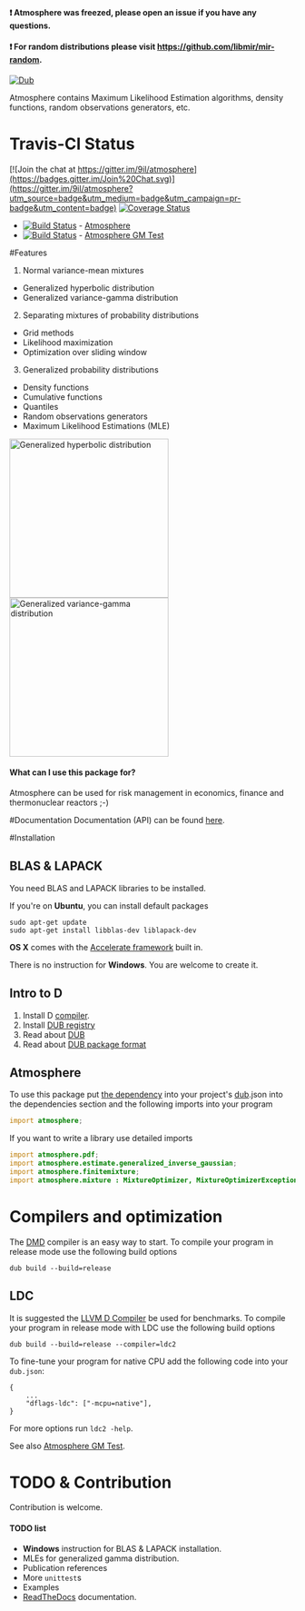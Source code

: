 #### ❗️ Atmosphere was freezed, please open an issue if you have any questions.
#### ❗️ For random distributions please visit https://github.com/libmir/mir-random.


[![Dub](https://img.shields.io/badge/dub-code.dlang.org-FF4081.svg)](http://code.dlang.org/packages/atmosphere)

Atmosphere contains Maximum Likelihood Estimation algorithms, density functions, random observations generators, etc.

# Travis-CI Status

[![Join the chat at https://gitter.im/9il/atmosphere](https://badges.gitter.im/Join%20Chat.svg)](https://gitter.im/9il/atmosphere?utm_source=badge&utm_medium=badge&utm_campaign=pr-badge&utm_content=badge)
[![Coverage Status](https://coveralls.io/repos/9il/atmosphere/badge.svg?branch=master)](https://coveralls.io/r/9il/atmosphere?branch=master)
+ [![Build Status](https://travis-ci.org/9il/atmosphere.svg)](https://travis-ci.org/9il/atmosphere) - [Atmosphere](https://travis-ci.org/9il/atmosphere)
+ [![Build Status](https://travis-ci.org/9il/atmosphere_gm_test.svg)](https://travis-ci.org/9il/atmosphere_gm_test) - [Atmosphere GM Test](https://travis-ci.org/9il/atmosphere_gm_test)

#Features
 1. Normal variance-mean mixtures
  + Generalized hyperbolic distribution
  + Generalized variance-gamma distribution
 2. Separating mixtures of probability distributions
  + Grid methods
  + Likelihood maximization
  + Optimization over sliding window
 3. Generalized probability distributions
  + Density functions
  + Cumulative functions
  + Quantiles
  + Random observations generators
  + Maximum Likelihood Estimations (MLE)

<img src="http://9il.github.io/atmosphere/doc/images/GHyp_0148.svg" alt="Generalized hyperbolic distribution" width="280" />
<img src="http://9il.github.io/atmosphere/doc/images/GV-gamma_0120.svg" alt="Generalized variance-gamma distribution" width="280" />

#### What can I use this package for? 
Atmosphere can be used for risk management in economics, finance and thermonuclear reactors ;-)

#Documentation
Documentation (API) can be found [here](http://9il.github.io/atmosphere/doc/atmosphere.html).

#Installation
## BLAS & LAPACK
You need BLAS and LAPACK libraries to be installed.

If you're on **Ubuntu**, you can install default packages
```
sudo apt-get update
sudo apt-get install libblas-dev liblapack-dev 
```

**OS X** comes with the [Accelerate framework](https://developer.apple.com/library/mac/documentation/Accelerate/Reference/BLAS_Ref/index.html#//apple_ref/doc/uid/TP40009457) built in. 

There is no instruction for **Windows**. You are welcome to create it.

## Intro to D
1. Install D [compiler](http://dlang.org/download.html).
2. Install [DUB registry](http://code.dlang.org/download)
3. Read about [DUB](http://code.dlang.org/about)
4. Read about [DUB package format](http://code.dlang.org/package-format)

## Atmosphere
To use this package put [the dependency]((http://code.dlang.org/packages/atmosphere)) into your project's
[dub](http://code.dlang.org/about).json into the dependencies section
and the following imports into your program
```D
import atmosphere;
```
If you want to write a library use detailed imports
```D
import atmosphere.pdf;
import atmosphere.estimate.generalized_inverse_gaussian;
import atmosphere.finitemixture;
import atmosphere.mixture : MixtureOptimizer, MixtureOptimizerException;
```

# Compilers and optimization
The [DMD](http://dlang.org/download.html) compiler is an easy way to start.
To compile your program in release mode use the following build options
```shell
dub build --build=release
```
## LDC
It is suggested the [LLVM D Compiler](https://github.com/ldc-developers/ldc/releases) be used for benchmarks.
To compile your program in release mode with LDC use the following build options
```
dub build --build=release --compiler=ldc2
```
To fine-tune your program for native CPU add the following code into your `dub.json`:
```
{
	...
	"dflags-ldc": ["-mcpu=native"],
}
```
For more options run `ldc2 -help`.

See also [Atmosphere GM Test](https://github.com/9il/atmosphere_gm_test). 

# TODO & Contribution
Contribution is welcome.
#### TODO list
+ **Windows** instruction for BLAS & LAPACK installation.
+ MLEs for generalized gamma distribution.
+ Publication references
+ More `unittest`s
+ Examples
+ [ReadTheDocs](https://readthedocs.org) documentation.

